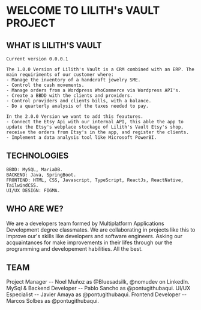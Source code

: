 # WELCOME TO LILITH's VAULT PROJECT

## WHAT IS LILITH'S VAULT
    Current version 0.0.0.1

    The 1.0.0 Version of Lilith's Vault is a CRM combined with an ERP. The main requiriments of our customer where:
    - Manage the inventory of a handcraft jewelry SME.
    - Control the cash movements.
    - Manage orders from a Wordpress WhoCommerce via Wordpress API's.
    - Create a BBDD with the clients and providers.
    - Control providers and clients bills, with a balance.
    - Do a quarterly analysis of the taxes needed to pay.

    In the 2.0.0 Version we want to add this feautures.
    - Connect the Etsy Api with our internal API, this able the app to update the Etsy's webplace stockage of Lilith's Vault Etsy's shop, receive the orders from Etsy's in the app, and register the clients.
    - Implement a data analysis tool like Microsoft PowerBI.

## TECHNOLOGIES
    BBDD: MySQL, MariaDB.
    BACKEND: Java, SpringBoot.
    FRONTEND: HTML, CSS, Javascript, TypeScript, ReactJs, ReactNative, TailwindCSS.
    UI/UX DESIGN: FIGMA.

## WHO ARE WE?
We are a developers team formed by Multiplatform Applications Development degree classmates. We are collaborating in projects like this to improve our's skills like developers and software engineers. Asking our acquaintances for make improvements in their lifes through our the programming and developement habilities. All the best.

## TEAM
Project Manager -- Noel Muñoz as @Bluesadsilk, @nomudev on LinkedIn.
MySql & Backend Developer -- Pablo Sancho as @pontugithubaqui.
UI/UX Especialist -- Javier Amaya as @pontugithubaqui.
Frontend Developer -- Marcos Solbes as @pontugithubaqui.